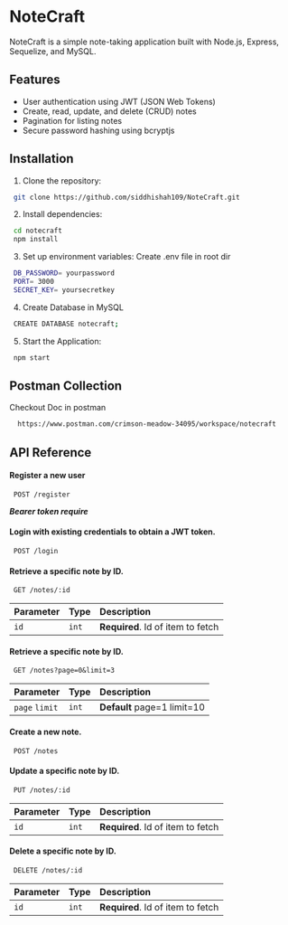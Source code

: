 
# NoteCraft

NoteCraft is a simple note-taking application built with Node.js, Express, Sequelize, and MySQL.

## Features

- User authentication using JWT (JSON Web Tokens)
- Create, read, update, and delete (CRUD) notes
- Pagination for listing notes
- Secure password hashing using bcryptjs


## Installation

1. Clone the repository:

```bash
 git clone https://github.com/siddhishah109/NoteCraft.git
```
2. Install dependencies:
```bash
 cd notecraft
 npm install
```
3. Set up environment variables:
   Create .env file in root dir
```bash
 DB_PASSWORD= yourpassword
 PORT= 3000
 SECRET_KEY= yoursecretkey
```
4. Create Database in MySQL
```bash
 CREATE DATABASE notecraft;
```
5. Start the Application: 
```bash
 npm start
```
## Postman Collection

Checkout Doc in postman

```bash
  https://www.postman.com/crimson-meadow-34095/workspace/notecraft
```
## API Reference

#### Register a new user

```http
 POST /register    
```
***Bearer token require***

#### Login with existing credentials to obtain a JWT token.

```http
 POST /login
```
#### Retrieve a specific note by ID.

```http
 GET /notes/:id
```
| Parameter | Type     | Description                       |
| :-------- | :------- | :-------------------------------- |
| `id`      | `int` | **Required**. Id of item to fetch |

#### Retrieve a specific note by ID.

```http
 GET /notes?page=0&limit=3
```
| Parameter | Type     | Description                       |
| :-------- | :------- | :-------------------------------- |
| `page` `limit`      | `int` | **Default** page=1  limit=10 |

#### Create a new note.

```http
 POST /notes
```
#### Update a specific note by ID.

```http
 PUT /notes/:id
```
| Parameter | Type     | Description                       |
| :-------- | :------- | :-------------------------------- |
| `id`      | `int` | **Required**. Id of item to fetch |

#### Delete a specific note by ID.

```http
 DELETE /notes/:id
```
| Parameter | Type     | Description                       |
| :-------- | :------- | :-------------------------------- |
| `id`      | `int` | **Required**. Id of item to fetch |




